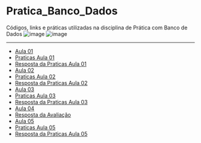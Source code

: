 # Pratica_Banco_Dados
Códigos, links e práticas utilizadas na disciplina de Prática com Banco de Dados
![image](https://user-images.githubusercontent.com/60752818/121784706-cc18c480-cb8b-11eb-8c46-fac7c7660fe8.png) ![image](https://user-images.githubusercontent.com/60752818/121784764-32054c00-cb8c-11eb-9de4-974857e84680.png)



---
* [Aula 01](https://github.com/marceloamaro/Pratica_BD/tree/main/Aula01)
* [Praticas Aula 01](https://github.com/marceloamaro/Pratica_BD/blob/main/Aula01/Praticas.md)
* [Resposta da Praticas Aula 01](https://github.com/marceloamaro/Pratica_BD/tree/main/Aula01/pratica_aula01)
* [Aula 02](https://github.com/marceloamaro/Pratica_BD/tree/main/Aula02)
* [Praticas Aula 02](https://github.com/marceloamaro/Pratica_BD/blob/main/Aula02/pratica02.md)
* [Resposta da Praticas Aula 02](https://github.com/marceloamaro/Pratica_BD/tree/main/Aula02/Praticas%20Aula%2002)
* [Aula 03](https://github.com/marceloamaro/Pratica_BD/tree/main/Aula03)
* [Praticas Aula 03](https://github.com/marceloamaro/Pratica_BD/blob/main/Aula03/Pr%C3%A1ticas-%20Aula03.md)
* [Resposta da Praticas Aula 03](https://github.com/marceloamaro/Pratica_BD/tree/main/Aula03/Praticas%20Aula%2003)
* [Aula 04](https://github.com/marceloamaro/Pratica_BD/tree/main/Aula04(Avaliacao))
* [Resposta da Avaliação](https://github.com/marceloamaro/Pratica_BD/tree/main/Aula04(Avaliacao))
* [Aula 05](https://github.com/marceloamaro/Pratica_BD/tree/main/Aula05)
* [Praticas Aula 05](https://github.com/marceloamaro/Pratica_BD/blob/main/Aula05/Pr%C3%A1ticas-%20Aula05.md)
* [Resposta da Praticas Aula 05](https://github.com/marceloamaro/Pratica_BD/tree/main/Aula05/Praticas%20Aula%2005)
